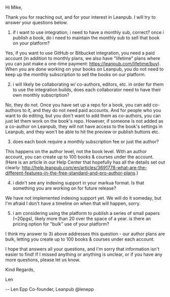 Hi Mike,

Thank you for reaching out, and for your interest in Leanpub. I will try to answer your questions below.

1) if i want to use integration, i need to have a monthly sub, correct? once i publish a book, do i need to maintain the monthly sub to sell that book on your platform?

Yes, if you want to use GitHub or Bitbucket integration, you need a paid account (in addition to monthly plans, we also have "lifetime" plans where you can just make a one-time payment: https://leanpub.com/lifetime/buy). When you are done working on your books on Leanpub, you do not need to keep up the monthly subscription to sell the books on our platform.

2) i will likely be collaborating w/ co-authors, editors, etc. in order for them to use the integration builds, does each collaborator need to have their own monthly subscription?

No, they do not. Once you have set up a repo for a book, you can add co-authors to it, and they do not need paid accounts. And for people who you want to do editing, but you don't want to add them as co-authors, you can just let them work on the book's repo. However, if someone is not added as a co-author on Leanpub, they will not have access to the book's settings in Leanpub, and they won't be able to hit the preview or publish buttons etc.

3) does each book require a monthly subscription fee or just the author?

This happens on the author level, not the book level. With an author account, you can create up to 100 books & courses under the account. (Here is an article in our Help Center that hopefully has all the details set out clearly: http://help.leanpub.com/en/articles/3691778-what-are-the-different-features-in-the-free-standard-and-pro-author-plans.)

4) i didn't see any indexing support in your markua format. Is that something you are working on for future release?

We have not implemented indexing support yet. We will do it someday, but I'm afraid I don't have a timeline on when that will happen, sorry.

5) i am considering using the platform to publish a series of small papers (~20pgs), likely more than 20 over the space of a year. is there an pricing option for "bulk" use of your platform?

I think my answer to 3) above addresses this question - our author plans are bulk, letting you create up to 100 books & courses under each account.

I hope that answers all your questions, and I'm sorry that information isn't easier to find! If I missed anything or anything is unclear, or if you have any more questions, please let us know.

Kind Regards,

Len

--
Len Epp
Co-founder, Leanpub
@lenepp
